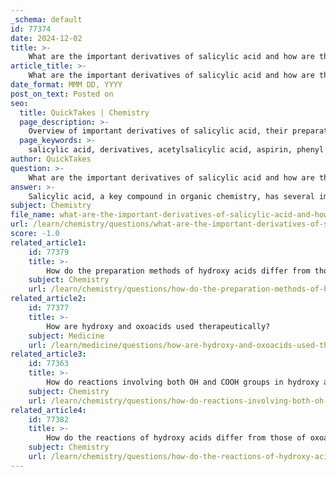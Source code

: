 ```yaml
---
_schema: default
id: 77374
date: 2024-12-02
title: >-
    What are the important derivatives of salicylic acid and how are they prepared?
article_title: >-
    What are the important derivatives of salicylic acid and how are they prepared?
date_format: MMM DD, YYYY
post_on_text: Posted on
seo:
  title: QuickTakes | Chemistry
  page_description: >-
    Overview of important derivatives of salicylic acid, their preparation methods, and applications in pharmaceuticals.
  page_keywords: >-
    salicylic acid, derivatives, acetylsalicylic acid, aspirin, phenyl salicylate, 5-aminosalicylic acid, salsalate, aminosalicylic acid derivatives, sulfasalazine, N-(5-Chlorosalicyloyl)phenethylamine, medicinal chemistry, preparation methods, chemical reactions, esterification, amination, condensation
author: QuickTakes
question: >-
    What are the important derivatives of salicylic acid and how are they prepared?
answer: >-
    Salicylic acid, a key compound in organic chemistry, has several important derivatives that are widely used in pharmaceuticals and other applications. Here are some notable derivatives and their preparation methods:\n\n1. **Acetylsalicylic Acid (Aspirin)**: This is perhaps the most well-known derivative of salicylic acid. It is synthesized by the acetylation of salicylic acid using acetic anhydride or acetyl chloride. This reaction reduces the gastrointestinal irritation associated with salicylic acid.\n\n2. **Phenyl Salicylate**: This compound is prepared by the reaction of salicylic acid with phenol in the presence of sulfuric acid or through the transesterification of methyl salicylate with sodium phenoxide. It is commonly used as a sunscreen agent due to its ability to absorb UV radiation.\n\n3. **5-Aminosalicylic Acid (5-ASA)**: This derivative is synthesized from salicylic acid through a series of reactions that typically involve the introduction of an amino group. It is primarily used in the treatment of inflammatory bowel diseases.\n\n4. **Salsalate**: This is a dimer of salicylic acid and is prepared by the condensation of two molecules of salicylic acid. It is used as a nonsteroidal anti-inflammatory drug (NSAID) for the treatment of arthritis and other inflammatory conditions.\n\n5. **Aminosalicylic Acid Derivatives**: These include compounds like sulfasalazine, which is synthesized by coupling 5-ASA with sulfapyridine. Sulfasalazine is used in the treatment of ulcerative colitis and rheumatoid arthritis.\n\n6. **N-(5-Chlorosalicyloyl)phenethylamine (5-CSPA)**: This derivative has been reported to have anti-inflammatory properties and is synthesized through specific chemical reactions involving salicylic acid.\n\nThe preparation of these derivatives often involves various chemical reactions, including esterification, amination, and condensation, which can be tailored to achieve the desired functional groups and properties. Salicylic acid itself can be produced through methods such as the Kolbe-Schmitt reaction, where sodium phenoxide is carboxylated to yield salicylic acid.\n\nOverall, salicylic acid and its derivatives play significant roles in both therapeutic applications and industrial uses, highlighting their importance in medicinal chemistry.
subject: Chemistry
file_name: what-are-the-important-derivatives-of-salicylic-acid-and-how-are-they-prepared.md
url: /learn/chemistry/questions/what-are-the-important-derivatives-of-salicylic-acid-and-how-are-they-prepared
score: -1.0
related_article1:
    id: 77379
    title: >-
        How do the preparation methods of hydroxy acids differ from those of oxoacids?
    subject: Chemistry
    url: /learn/chemistry/questions/how-do-the-preparation-methods-of-hydroxy-acids-differ-from-those-of-oxoacids
related_article2:
    id: 77377
    title: >-
        How are hydroxy and oxoacids used therapeutically?
    subject: Medicine
    url: /learn/medicine/questions/how-are-hydroxy-and-oxoacids-used-therapeutically
related_article3:
    id: 77363
    title: >-
        How do reactions involving both OH and COOH groups in hydroxy acids differ from those involving only one of these groups?
    subject: Chemistry
    url: /learn/chemistry/questions/how-do-reactions-involving-both-oh-and-cooh-groups-in-hydroxy-acids-differ-from-those-involving-only-one-of-these-groups
related_article4:
    id: 77382
    title: >-
        How do the reactions of hydroxy acids differ from those of oxoacids?
    subject: Chemistry
    url: /learn/chemistry/questions/how-do-the-reactions-of-hydroxy-acids-differ-from-those-of-oxoacids
---
```


&nbsp;